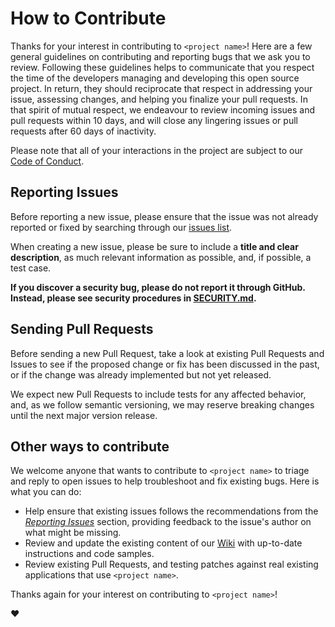 # How to Contribute

Thanks for your interest in contributing to `<project name>`! Here are a few general guidelines on contributing and
reporting bugs that we ask you to review. Following these guidelines helps to communicate that you respect the time of
the developers managing and developing this open source project. In return, they should reciprocate that respect in
addressing your issue, assessing changes, and helping you finalize your pull requests. In that spirit of mutual respect,
we endeavour to review incoming issues and pull requests within 10 days, and will close any lingering issues or pull
requests after 60 days of inactivity.

Please note that all of your interactions in the project are subject to our [Code of Conduct](CODE_OF_CONDUCT.md).

## Reporting Issues

Before reporting a new issue, please ensure that the issue was not already reported or fixed by searching through our
[issues list](https://github.com/org_name/repo_name/issues).

When creating a new issue, please be sure to include a **title and clear description**, as much relevant information as
possible, and, if possible, a test case.

**If you discover a security bug, please do not report it through GitHub. Instead, please see security procedures in
[SECURITY.md](SECURITY.md).**

## Sending Pull Requests

Before sending a new Pull Request, take a look at existing Pull Requests and Issues to see if the proposed change or fix
has been discussed in the past, or if the change was already implemented but not yet released.

We expect new Pull Requests to include tests for any affected behavior, and, as we follow semantic versioning, we may
reserve breaking changes until the next major version release.

## Other ways to contribute

We welcome anyone that wants to contribute to `<project name>` to triage and reply to open issues to help troubleshoot
and fix existing bugs. Here is what you can do:

* Help ensure that existing issues follows the recommendations from the _[Reporting Issues](#reporting-issues)_ section,
  providing feedback to the issue's author on what might be missing.
* Review and update the existing content of our [Wiki](https://github.com/org_name/repo_name/wiki) with up-to-date
  instructions and code samples.
* Review existing Pull Requests, and testing patches against real existing applications that use `<project name>`.

Thanks again for your interest on contributing to `<project name>`!

:heart:
